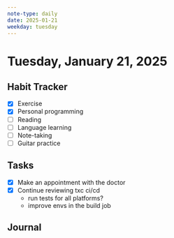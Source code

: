 ```yaml
---
note-type: daily
date: 2025-01-21
weekday: tuesday
---
```


# Tuesday, January 21, 2025

## Habit Tracker

- [x] Exercise
- [x] Personal programming
- [ ] Reading
- [ ] Language learning
- [ ] Note-taking
- [ ] Guitar practice

## Tasks

- [x] Make an appointment with the doctor
- [x] Continue reviewing txc ci/cd
    - run tests for all platforms?
    - improve envs in the build job

## Journal
